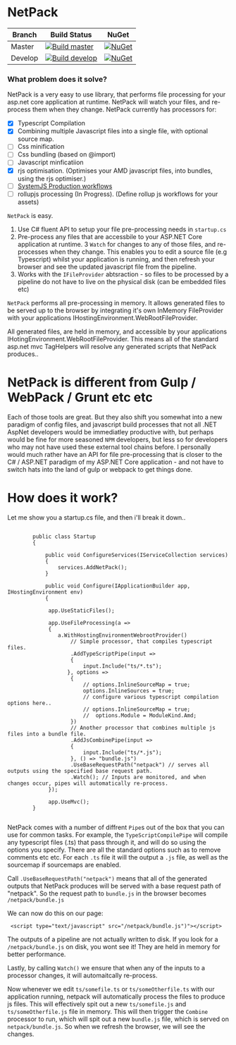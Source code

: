 # NetPack

| Branch  | Build Status | NuGet |
| ------------- | ------------- | ----- |
| Master  |[![Build master](https://ci.appveyor.com/api/projects/status/2ri02762ca2dicfp/branch/master?svg=true)](https://ci.appveyor.com/project/dazinator/netpack/branch/master) | [![NuGet](https://img.shields.io/nuget/v/netpack.svg)](https://www.nuget.org/packages/netpack/) |
| Develop | [![Build develop](https://ci.appveyor.com/api/projects/status/2ri02762ca2dicfp?svg=true)](https://ci.appveyor.com/project/dazinator/netpack/branch/develop)  | [![NuGet](https://img.shields.io/nuget/vpre/netpack.svg)](https://www.nuget.org/packages/netpack/) |


### What problem does it solve?

NetPack is a very easy to use library, that performs file processing for your asp.net core application at runtime. 
NetPack will watch your files, and re-process them when they change.
NetPack currently has processors for:

- [x] Typescript Compilation
- [x] Combining multiple Javascript files into a single file, with optional source map.
- [ ] Css minification
- [ ] Css bundling (based on @import)
- [ ] Javascript minficatiion
- [x] rjs optimisation. (Optimises your AMD javascript files, into bundles, using the rjs optimiser.)
- [ ] [SystemJS Production workflows](https://github.com/systemjs/systemjs/blob/master/docs/production-workflows.md)
- [ ] rollupjs processing (In Progress). (Define rollup js workflows for your assets)

`NetPack` is easy. 

1. Use C# fluent API to setup your file pre-processing needs in `startup.cs`
2. Pre-process any files that are accessbile to your ASP.NET Core application at runtime.
3 `Watch` for changes to any of those files, and re-processes when they change. This enables you to edit a source file (e.g Typescript) whilst your application is running, and then refresh your browser and see the updated javascript file from the pipeline.
4. Works with the `IFileProvider` abtsraction - so files to be processed by a pipeline do not have to live on the physical disk
   (can be embedded files etc)

`NetPack` performs all pre-processing in memory. It allows generated files to be served up to the browser by integrating it's own InMemory FileProvider with your applications IHostingEnvironment.WebRootFileProvider.

All generated files, are held in memory, and accessible by your applications IHotingEnvironment.WebRootFileProvider. This means all of the standard asp.net mvc TagHelpers will resolve any generated scripts that NetPack produces..

# NetPack is different from Gulp / WebPack / Grunt etc etc

Each of those tools are great. But they also shift you somewhat into a new paradigm of config files, and javascript build processes that not all .NET AspNet developers would be immediatley productive with, but perhaps would be fine for more seasoned `NPM` developers, but less so for developers who may not have used these external tool chains before. I personally would much rather have an API for file pre-processing that is closer to the C# / ASP.NET paradigm of my ASP.NET Core application - and not have to switch hats into the land of gulp or webpack to get things done. 

# How does it work?

Let me show you a startup.cs file, and then i'll break it down..

```

        public class Startup
        {

            public void ConfigureServices(IServiceCollection services)
            {
                services.AddNetPack();
            }

            public void Configure(IApplicationBuilder app, IHostingEnvironment env)
            {
            
             app.UseStaticFiles();
             
             app.UseFileProcessing(a =>
             {
                a.WithHostingEnvironmentWebrootProvider()
                    // Simple processor, that compiles typescript files.
                    .AddTypeScriptPipe(input =>
                    {
                        input.Include("ts/*.ts");
                   }, options =>
                    {
                        // options.InlineSourceMap = true;
                        options.InlineSources = true;
                        // configure various typescript compilation options here..
                        // options.InlineSourceMap = true;
                        //  options.Module = ModuleKind.Amd;
                    })
                    // Another processor that combines multiple js files into a bundle file.
                    .AddJsCombinePipe(input =>
                    {
                        input.Include("ts/*.js");
                    }, () => "bundle.js")
                    .UseBaseRequestPath("netpack") // serves all outputs using the specified base request path.
                    .Watch(); // Inputs are monitored, and when changes occur, pipes will automatically re-process.
             });

             app.UseMvc();
        }


```


NetPack comes with a number of diffrent `Pipe`s out of the box that you can use for common tasks. For example, the `TypeScriptCompilePipe` will compile any typescript files (.ts) that pass through it, and will do so using the options you specify. There are all the standard options such as to remove comments etc etc. For each `.ts` file it will the output a `.js` file, as well as the sourcemap if sourcemaps are enabled. 

Call `.UseBaseRequestPath("netpack")` means that all of the generated outputs that NetPack produces will be served with a base request path of "netpack". So the request path to `bundle.js` in the browser becomes `/netpack/bundle.js` 

We can now do this on our page:

```
 <script type="text/javascript" src="/netpack/bundle.js")"></script>
```

The outputs of a pipeline are not actually written to disk. If you look for a `/netpack/bundle.js` on disk, you wont see it! They are held in memory for better performance.

Lastly, by calling `Watch()` we ensure that when any of the inputs to a processor changes, it will automaitcally re-process.  


Now whenever we edit `ts/somefile.ts` or `ts/someOtherfile.ts` with our application running, netpack will automatically process the files to produce js files. This will effectively spit out a new `ts/somefile.js` and `ts/someOtherfile.js` file in memory. This will then trigger the `Combine` processor to run, which will spit out a new `bundle.js` file, which is served on `netpack/bundle.js`. So when we refresh the browser, we will see the changes.



